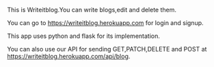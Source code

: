 This is Writeitblog.You can write blogs,edit and delete them.

You can go to https://writeitblog.herokuapp.com for login and signup.

This app uses python and flask for its implementation.

You can also use our API for sending GET,PATCH,DELETE and POST at 
https://writeitblog.herokuapp.com/api/blog.

